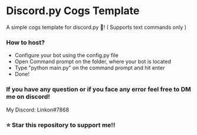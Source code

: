 # Discord.py Cogs Template
A simple cogs template for discord.py 🐍! ( Supports text commands only )

### How to host?
- Configure your bot using the config.py file
- Open Command prompt on the folder, where your bot is located
- Type "python main.py" on the command prompt and hit enter
- Done!

### If you have any question or if you face any error feel free to DM me on discord! 
My Discord: Linkon#7868

### ⭐ Star this repository to support me!!
